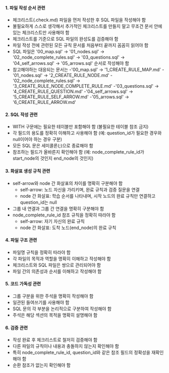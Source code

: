 #### 1. 파일 작성 순서 관련
- 체크리스트(.check.md) 파일을 먼저 작성한 후 SQL 파일을 작성해야 함
- 불필요하게 스스로 생각해서 추가적인 체크리스트를 만들지 말고 무조건 문서 안에 있는 체크리스트만 사용해야 함
- 체크리스트를 기준으로 SQL 파일의 완성도를 검증해야 함
- 파일 작성 전에 관련된 모든 규칙 문서를 처음부터 끝까지 꼼꼼히 읽어야 함
- SQL 파일은 '00_map.sql' -> '01_nodes.sql' -> '02_node_complete_rules.sql' -> '03_questions.sql' -> '04_self_arrows.sql' -> '05_arrows.sql' 순서로 작성해야 함
- 참고해야하는 대응되는 문서는
  -'00_map.sql' -> '1_CREATE_RULE_MAP.md'
  -'01_nodes.sql' -> '2_CREATE_RULE_NODE.md'
  -'02_node_complete_rules.sql' -> '3_CREATE_RULE_NODE_COMPLETE_RULE.md'
  -'03_questions.sql' -> '4_CREATE_RULE_QUESTION.md'
  -'04_self_arrows.sql' -> '5_CREATE_RULE_SELF_ARROW.md'
  -'05_arrows.sql' -> '6_CREATE_RULE_ARROW.md'

#### 2. SQL 작성 관련
- WITH 구문에는 필요한 테이블만 포함해야 함 (불필요한 테이블 참조 금지)
- 각 필드의 용도를 정확히 이해하고 사용해야 함 (예: question_id가 필요한 경우와 null이어야 하는 경우 구분)
- 모든 SQL 문은 세미콜론(;)으로 종료해야 함
- 참조하는 필드가 올바른지 확인해야 함 (예: node_complete_rule_id가 start_node의 것인지 end_node의 것인지)

#### 3. 화살표 생성 규칙 관련
- self-arrow와 node 간 화살표의 차이를 명확히 구분해야 함
  - self-arrow: 노드 자신을 가리키며, 완료 규칙과 검증 질문을 연결
  - node 간 화살표: 학습 순서를 나타내며, 시작 노드의 완료 규칙만 연결하고 question_id는 null
- 그룹 내 연결과 그룹 간 연결을 명확히 구분해야 함
- node_complete_rule_id 참조 규칙을 정확히 따라야 함
  - self-arrow: 자기 자신의 완료 규칙
  - node 간 화살표: 도착 노드(end_node)의 완료 규칙

#### 4. 파일 구조 관련
- 파일명 규칙을 정확히 따라야 함
- 각 파일의 목적과 역할을 명확히 이해하고 작성해야 함
- 체크리스트와 SQL 파일은 쌍으로 관리되어야 함
- 파일 간의 의존성과 순서를 이해하고 작성해야 함

#### 5. 코드 가독성 관련
- 그룹 구분을 위한 주석을 명확히 작성해야 함
- 일관된 들여쓰기를 사용해야 함
- SQL 문의 각 부분을 논리적으로 구분하여 작성해야 함
- 주석은 해당 섹션의 목적을 명확히 설명해야 함

#### 6. 검증 관련
- 작성 완료 후 체크리스트로 철저히 검증해야 함
- 다른 파일의 규칙이나 내용과 충돌하지 않는지 확인해야 함
- 특히 node_complete_rule_id, question_id와 같은 참조 필드의 정확성을 재확인해야 함
- 순환 참조가 없는지 확인해야 함